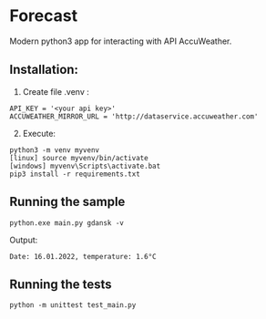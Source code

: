 
# Forecast

Modern python3 app for interacting with API AccuWeather.

## Installation:
1.  Create file .venv :
```
API_KEY = '<your api key>'  
ACCUWEATHER_MIRROR_URL = 'http://dataservice.accuweather.com'
```
2.  Execute:
```
python3 -m venv myvenv
[linux] source myvenv/bin/activate
[windows] myvenv\Scripts\activate.bat
pip3 install -r requirements.txt
```
## Running the sample
```
python.exe main.py gdansk -v
```
Output:
```
Date: 16.01.2022, temperature: 1.6°C
```
## Running the tests
```
python -m unittest test_main.py
```